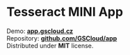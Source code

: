 # Tesseract MINI App

Demo: **[app.gscloud.cz](https://app.gscloud.cz)**  
Repository:  **[github.com/GSCloud/app](https://github.com/GSCloud/app)**  
Distributed under **MIT** license.

